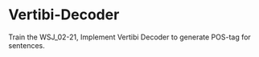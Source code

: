 # Vertibi-Decoder
Train the WSJ_02-21, Implement Vertibi Decoder to generate POS-tag for sentences.
